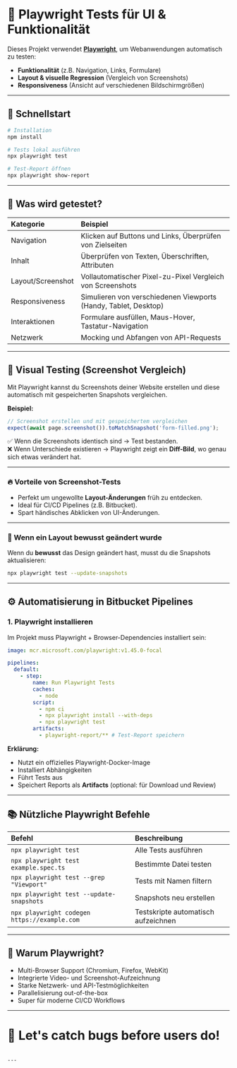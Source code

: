 # 📸 Playwright Tests für UI & Funktionalität

Dieses Projekt verwendet **[Playwright](https://playwright.dev/)**, um Webanwendungen automatisch zu testen:
- **Funktionalität** (z.B. Navigation, Links, Formulare)
- **Layout & visuelle Regression** (Vergleich von Screenshots)
- **Responsiveness** (Ansicht auf verschiedenen Bildschirmgrößen)

---

## 🚀 Schnellstart

```bash
# Installation
npm install

# Tests lokal ausführen
npx playwright test

# Test-Report öffnen
npx playwright show-report
```

---

## 🧪 Was wird getestet?

| Kategorie | Beispiel |
|:-----------|:---------|
| Navigation | Klicken auf Buttons und Links, Überprüfen von Zielseiten |
| Inhalt | Überprüfen von Texten, Überschriften, Attributen |
| Layout/Screenshot | Vollautomatischer Pixel-zu-Pixel Vergleich von Screenshots |
| Responsiveness | Simulieren von verschiedenen Viewports (Handy, Tablet, Desktop) |
| Interaktionen | Formulare ausfüllen, Maus-Hover, Tastatur-Navigation |
| Netzwerk | Mocking und Abfangen von API-Requests |

---

## 📸 Visual Testing (Screenshot Vergleich)

Mit Playwright kannst du Screenshots deiner Website erstellen und diese automatisch mit gespeicherten Snapshots vergleichen.

**Beispiel:**

```ts
// Screenshot erstellen und mit gespeichertem vergleichen
expect(await page.screenshot()).toMatchSnapshot('form-filled.png');
```

✅ Wenn die Screenshots identisch sind → Test bestanden.  
❌ Wenn Unterschiede existieren → Playwright zeigt ein **Diff-Bild**, wo genau sich etwas verändert hat.

---

### 🔥 Vorteile von Screenshot-Tests

- Perfekt um ungewollte **Layout-Änderungen** früh zu entdecken.
- Ideal für CI/CD Pipelines (z.B. Bitbucket).
- Spart händisches Abklicken von UI-Änderungen.

---

### 📸 Wenn ein Layout bewusst geändert wurde

Wenn du **bewusst** das Design geändert hast, musst du die Snapshots aktualisieren:

```bash
npx playwright test --update-snapshots
```

---

## ⚙️ Automatisierung in Bitbucket Pipelines

### 1. Playwright installieren

Im Projekt muss Playwright + Browser-Dependencies installiert sein:

```yaml
image: mcr.microsoft.com/playwright:v1.45.0-focal

pipelines:
  default:
    - step:
        name: Run Playwright Tests
        caches:
          - node
        script:
          - npm ci
          - npx playwright install --with-deps
          - npx playwright test
        artifacts:
          - playwright-report/** # Test-Report speichern
```

**Erklärung:**
- Nutzt ein offizielles Playwright-Docker-Image
- Installiert Abhängigkeiten
- Führt Tests aus
- Speichert Reports als **Artifacts** (optional: für Download und Review)

---

## 📚 Nützliche Playwright Befehle

| Befehl | Beschreibung |
|:----|:----|
| `npx playwright test` | Alle Tests ausführen |
| `npx playwright test example.spec.ts` | Bestimmte Datei testen |
| `npx playwright test --grep "Viewport"` | Tests mit Namen filtern |
| `npx playwright test --update-snapshots` | Snapshots neu erstellen |
| `npx playwright codegen https://example.com` | Testskripte automatisch aufzeichnen |

---

## 💬 Warum Playwright?

- Multi-Browser Support (Chromium, Firefox, WebKit)
- Integrierte Video- und Screenshot-Aufzeichnung
- Starke Netzwerk- und API-Testmöglichkeiten
- Parallelisierung out-of-the-box
- Super für moderne CI/CD Workflows

---

# 🚀 Let's catch bugs before users do!
```

---

